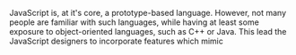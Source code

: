 JavaScript is, at it's core, a prototype-based language. However, not many
people are familiar with such languages, while having at least some exposure
to object-oriented languages, such as C++ or Java. This lead the JavaScript
designers to incorporate features which mimic 
